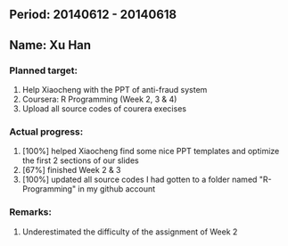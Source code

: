 ## Period: 20140612 - 20140618
## Name: Xu Han

### Planned target:
1.   Help Xiaocheng with the PPT of anti-fraud system
2.   Coursera: R Programming (Week 2, 3 & 4)
3.   Upload all source codes of courera execises

### Actual progress:
1.   [100%] helped Xiaocheng find some nice PPT templates and optimize the first 2 sections of our slides
2.   [67%] finished Week 2 & 3
3.   [100%] updated all source codes I had gotten to a folder named "R-Programming" in my github account

### Remarks:
1.   Underestimated the difficulty of the assignment of Week 2
